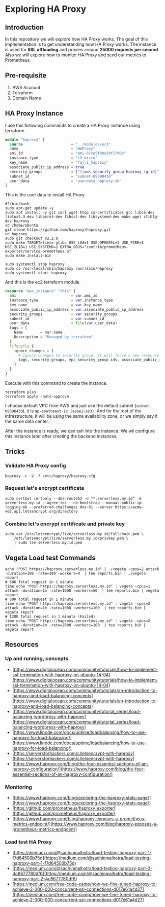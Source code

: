 # Exploring HA Proxy

## Introduction

In this repository we will explore how HA Proxy works. The goal of this implementation is to get understanding how HA Proxy works. The instance is used for **SSL offloading** and proxies around **25000 requests per second**. Also we will explore how to monitor HA Proxy and send our metrics to Prometheus.

## Pre-requisite

1. AWS Account
2. Terraform
3. Domain Name

## HA Proxy Instance

I use this following commands to create a HA Proxy instance using terraform.

```terraform
module "haproxy" {
  source                      = "../modules/ec2"
  name                        = "HAProxy"
  ami_id                      = "ami-07ce5f60a39f1790e"
  instance_type               = "t2.micro"
  key_name                    = "fajri_haproxy"
  associate_public_ip_address = true
  security_groups             = ["${aws_security_group.haproxy_sg.id}"]
  subnet_id                   = "subnet-69398430"
  user_data                   = "userdata_haproxy.sh"
}
```

This is the user data to install HA Proxy.

```shell
#!/bin/bash
sudo apt-get update -y
sudo apt install -y git curl wget htop ca-certificates gcc libc6-dev liblua5.3-dev libpcre3-dev libssl-dev libsystemd-dev make wget zlib1g-dev haproxy
cd /home/ubuntu
git clone https://github.com/haproxy/haproxy.git
cd haproxy
sudo git checkout v2.2.0
sudo make TARGET=linux-glibc USE_LUA=1 USE_OPENSSL=1 USE_PCRE=1 USE_ZLIB=1 USE_SYSTEMD=1 EXTRA_OBJS="contrib/prometheus-exporter/service-prometheus.o"
sudo make install-bin

sudo systemctl stop haproxy
sudo cp /usr/local/sbin/haproxy /usr/sbin/haproxy
sudo systemctl start haproxy
```

And this is the ec2 terraform module.

```terraform
resource "aws_instance" "this" {
  ami                         = var.ami_id
  instance_type               = var.instance_type
  key_name                    = var.key_name
  associate_public_ip_address = var.associate_public_ip_address
  security_groups             = var.security_groups
  subnet_id                   = var.subnet_id
  user_data                   = file(var.user_data)
  tags = {
    Name        = var.name
    Description = "Managed by terraform"
  }
  lifecycle {
    ignore_changes = [
      # Ignore changes to security group, it will force a new resource
      tags, security_groups, vpc_security_group_ids, associate_public_ip_address
    ]
  }
}
```

Execute with this command to create the instance.

```shell
terraform plan
terraform apply -auto-approve
```

I choose default VPC from AWS and just use the default subnet (`subnet-69398430`), it is `ap-southeast-1c (apse1-az3)`. And for the rest of the infrastructure, it will be using the same availability zone, or we simply say it the same data center.

After the instance is ready, we can ssh into the instance. We wil configure this instance later after creating the backend instances.

## Tricks

### Validate HA Proxy config

```shell
haproxy -c -V -f /etc/haproxy/haproxy.cfg
```

### Request let's encrypt certificate

```
sudo certbot certonly --dns-route53 -d "*.serverless.my.id" -d serverless.my.id --agree-tos --no-bootstrap --manual-public-ip-logging-ok --preferred-challenges dns-01 --server https://acme-v02.api.letsencrypt.org/directory
```

### Combine let's encrypt certificate and private key

```
sudo cat /etc/letsencrypt/live/serverless.my.id/fullchain.pem \
    /etc/letsencrypt/live/serverless.my.id/privkey.pem \
    | sudo tee serverless.my.id.pem
```

## Vegeta Load test Commands

```
echo "POST https://haproxy.serverless.my.id" | ./vegeta -cpus=2 attack -duration=10m -rate=100 -workers=4  | tee reports.bin | ./vegeta report
# 60K Total request in 1 minute
time echo "POST https://haproxy.serverless.my.id" | vegeta -cpus=1 attack -duration=1m -rate=1000 -workers=50  | tee reports.bin | vegeta report
# 60K Total request in 1 minute
time echo "POST https://haproxy.serverless.my.id" | vegeta -cpus=2 attack -duration=1m -rate=1000 -workers=100  | tee reports.bin | vegeta report
# 120K Total request in 1 minute (Failed)
time echo "POST https://haproxy.serverless.my.id" | vegeta -cpus=2 attack -duration=1m -rate=2000 -workers=100  | tee reports.bin | vegeta report
```

## Resources

### Up and running, concepts

- [https://www.digitalocean.com/community/tutorials/how-to-implement-ssl-termination-with-haproxy-on-ubuntu-14-04](https://www.digitalocean.com/community/tutorials/how-to-implement-ssl-termination-with-haproxy-on-ubuntu-14-04)
- [https://www.digitalocean.com/community/tutorials/an-introduction-to-haproxy-and-load-balancing-concepts](https://www.digitalocean.com/community/tutorials/an-introduction-to-haproxy-and-load-balancing-concepts)
- [https://www.digitalocean.com/community/tutorial_series/load-balancing-wordpress-with-haproxy](https://www.digitalocean.com/community/tutorial_series/load-balancing-wordpress-with-haproxy)
- [https://www.linode.com/docs/uptime/loadbalancing/how-to-use-haproxy-for-load-balancing/](https://www.linode.com/docs/uptime/loadbalancing/how-to-use-haproxy-for-load-balancing/)
- [https://serversforhackers.com/c/letsencrypt-with-haproxy](https://serversforhackers.com/c/letsencrypt-with-haproxy)
- [https://www.haproxy.com/blog/the-four-essential-sections-of-an-haproxy-configuration/](https://www.haproxy.com/blog/the-four-essential-sections-of-an-haproxy-configuration/)


### Monitoring

- [https://www.haproxy.com/blog/exploring-the-haproxy-stats-page/](https://www.haproxy.com/blog/exploring-the-haproxy-stats-page/)
- [https://github.com/prometheus/haproxy_exporter](https://github.com/prometheus/haproxy_exporter)
- [https://www.haproxy.com/blog/haproxy-exposes-a-prometheus-metrics-endpoint/](https://www.haproxy.com/blog/haproxy-exposes-a-prometheus-metrics-endpoint/)


### Load test HA Proxy

- [https://medium.com/@sachinmalhotra/load-testing-haproxy-part-1-f7d64500b75d](https://medium.com/@sachinmalhotra/load-testing-haproxy-part-1-f7d64500b75d)
- [https://medium.com/@sachinmalhotra/load-testing-haproxy-part-2-4c8677780df6](https://medium.com/@sachinmalhotra/load-testing-haproxy-part-2-4c8677780df6)
- [https://medium.com/free-code-camp/how-we-fine-tuned-haproxy-to-achieve-2-000-000-concurrent-ssl-connections-d017e61a4d27](https://medium.com/free-code-camp/how-we-fine-tuned-haproxy-to-achieve-2-000-000-concurrent-ssl-connections-d017e61a4d27)